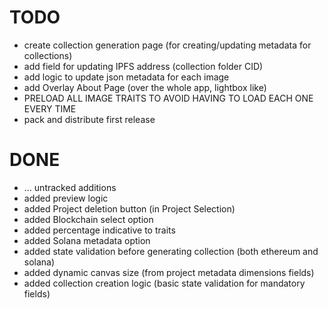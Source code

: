 # TODO

- create collection generation page (for creating/updating metadata for collections)
- add field for updating IPFS address (collection folder CID)
- add logic to update json metadata for each image 
- add Overlay About Page (over the whole app, lightbox like)
- PRELOAD ALL IMAGE TRAITS TO AVOID HAVING TO LOAD EACH ONE EVERY TIME
- pack and distribute first release


# DONE

- ... untracked additions
- added preview logic
- added Project deletion button (in Project Selection)
- added Blockchain select option 
- added percentage indicative to traits
- added Solana metadata option
- added state validation before generating collection (both ethereum and solana)
- added dynamic canvas size (from project metadata dimensions fields)
- added collection creation logic (basic state validation for mandatory fields)

